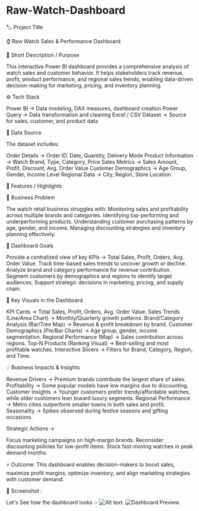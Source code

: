 # Raw-Watch-Dashboard

🏷️ Project Title

⌚ Raw Watch Sales & Performance Dashboard

📝 Short Description / Purpose

This interactive Power BI dashboard provides a comprehensive analysis of watch sales and customer behavior.
It helps stakeholders track revenue, profit, product performance, and regional sales trends, enabling data-driven decision-making for marketing, pricing, and inventory planning.

⚙️ Tech Stack

Power BI → Data modeling, DAX measures, dashboard creation
Power Query → Data transformation and cleaning
Excel / CSV Dataset → Source for sales, customer, and product data

📂 Data Source

The dataset includes:

Order Details → Order ID, Date, Quantity, Delivery Mode
Product Information → Watch Brand, Type, Category, Price
Sales Metrics → Sales Amount, Profit, Discount, Avg. Order Value
Customer Demographics → Age Group, Gender, Income Level
Regional Data → City, Region, Store Location

🌟 Features / Highlights

🔎 Business Problem

The watch retail business struggles with:
Monitoring sales and profitability across multiple brands and categories.
Identifying top-performing and underperforming products.
Understanding customer purchasing patterns by age, gender, and income.
Managing discounting strategies and inventory planning effectively.

🎯 Dashboard Goals

Provide a centralized view of key KPIs → Total Sales, Profit, Orders, Avg. Order Value.
Track time-based sales trends to uncover growth or decline.
Analyze brand and category performance for revenue contribution.
Segment customers by demographics and regions to identify target audiences.
Support strategic decisions in marketing, pricing, and supply chain.

📌 Key Visuals in the Dashboard

KPI Cards → Total Sales, Profit, Orders, Avg. Order Value.
Sales Trends (Line/Area Chart) → Monthly/Quarterly growth patterns.
Brand/Category Analysis (Bar/Tree Map) → Revenue & profit breakdown by brand.
Customer Demographics (Pie/Bar Charts) → Age group, gender, income segmentation.
Regional Performance (Map) → Sales contribution across regions.
Top-N Products (Ranking Visual) → Best-selling and most profitable watches.
Interactive Slicers → Filters for Brand, Category, Region, and Time.

💡 Business Impacts & Insights

Revenue Drivers → Premium brands contribute the largest share of sales.
Profitability → Some popular models have low margins due to discounting.
Customer Insights → Younger customers prefer trendy/affordable watches, while older customers lean toward luxury segments.
Regional Performance → Metro cities outperform smaller towns in both sales and profit.
Seasonality → Spikes observed during festive seasons and gifting occasions.

Strategic Actions →

Focus marketing campaigns on high-margin brands.
Reconsider discounting policies for low-profit items.
Stock fast-moving watches in peak demand months.

⚡ Outcome:
This dashboard enables decision-makers to boost sales, maximize profit margins, optimize inventory, and align marketing strategies with customer demand.

📸 Screenshot :

Let's See how the dashboard looks :- ![Alt text](https://github.com/username/repo/assets/image.png).
![Dashboard Preview]().
